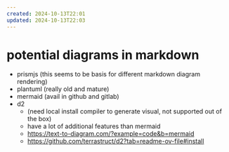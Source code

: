 ```yaml
---
created: 2024-10-13T22:01
updated: 2024-10-13T22:03
---
```

# potential diagrams in markdown 
- prismjs (this seems to be basis for different markdown diagram rendering)
- plantuml (really old and mature)
- mermaid (avail in github and gitlab)
- d2 
	- (need local install compiler to generate visual, not supported out of the box)
	- have a lot of additional features than mermaid
	- https://text-to-diagram.com/?example=code&b=mermaid
	- https://github.com/terrastruct/d2?tab=readme-ov-file#install

